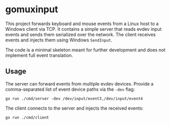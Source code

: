 # gomuxinput

This project forwards keyboard and mouse events from a Linux host to a Windows client via TCP.
It contains a simple server that reads evdev input events and sends them serialized over the network.
The client receives events and injects them using Windows `SendInput`.

The code is a minimal skeleton meant for further development and does not implement full event translation.

## Usage

The server can forward events from multiple evdev devices. Provide a comma-separated
list of event device paths via the `-dev` flag:

```
go run ./cmd/server -dev /dev/input/event3,/dev/input/event4
```

The client connects to the server and injects the received events:

```
go run ./cmd/client
```
